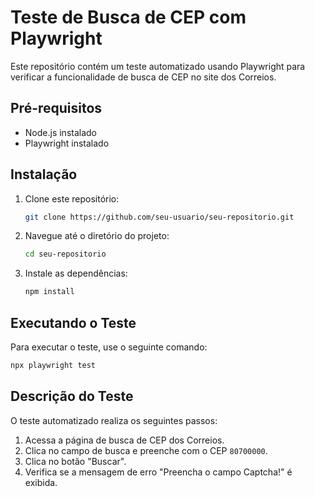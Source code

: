 

# Teste de Busca de CEP com Playwright

Este repositório contém um teste automatizado usando Playwright para verificar a funcionalidade de busca de CEP no site dos Correios.

## Pré-requisitos

- Node.js instalado
- Playwright instalado

## Instalação

1. Clone este repositório:
   ```bash
   git clone https://github.com/seu-usuario/seu-repositorio.git
   ```
2. Navegue até o diretório do projeto:
   ```bash
   cd seu-repositorio
   ```
3. Instale as dependências:
   ```bash
   npm install
   ```

## Executando o Teste

Para executar o teste, use o seguinte comando:
```bash
npx playwright test
```

## Descrição do Teste

O teste automatizado realiza os seguintes passos:

1. Acessa a página de busca de CEP dos Correios.
2. Clica no campo de busca e preenche com o CEP `80700000`.
3. Clica no botão "Buscar".
4. Verifica se a mensagem de erro "Preencha o campo Captcha!" é exibida.

